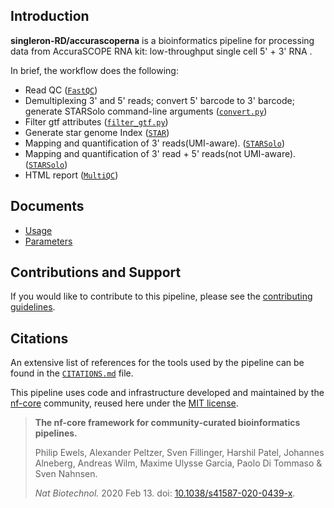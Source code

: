 ## Introduction

**singleron-RD/accurascoperna** is a bioinformatics pipeline for processing data from AccuraSCOPE RNA kit: low-throughput single cell 5' + 3' RNA .

In brief, the workflow does the following:

- Read QC ([`FastQC`](https://www.bioinformatics.babraham.ac.uk/projects/fastqc/))
- Demultiplexing 3' and 5' reads; convert 5' barcode to 3' barcode; generate STARSolo command-line arguments ([`convert.py`](./bin/convert.py))
- Filter gtf attributes ([`filter_gtf.py`](./bin/filter_gtf.py))
- Generate star genome Index ([`STAR`](https://github.com/alexdobin/STAR/))
- Mapping and quantification of 3' reads(UMI-aware). ([`STARSolo`](https://github.com/alexdobin/STAR/blob/master/docs/STARsolo.md))
- Mapping and quantification of 3' read + 5' reads(not UMI-aware). ([`STARSolo`](https://github.com/alexdobin/STAR/blob/master/docs/STARsolo.md))
- HTML report ([`MultiQC`](http://multiqc.info/))

## Documents

- [Usage](./docs/usage.md)
- [Parameters](./docs/parameters.md)

## Contributions and Support

If you would like to contribute to this pipeline, please see the [contributing guidelines](.github/CONTRIBUTING.md).

## Citations

An extensive list of references for the tools used by the pipeline can be found in the [`CITATIONS.md`](CITATIONS.md) file.

This pipeline uses code and infrastructure developed and maintained by the [nf-core](https://nf-co.re) community, reused here under the [MIT license](https://github.com/nf-core/tools/blob/master/LICENSE).

> **The nf-core framework for community-curated bioinformatics pipelines.**
>
> Philip Ewels, Alexander Peltzer, Sven Fillinger, Harshil Patel, Johannes Alneberg, Andreas Wilm, Maxime Ulysse Garcia, Paolo Di Tommaso & Sven Nahnsen.
>
> _Nat Biotechnol._ 2020 Feb 13. doi: [10.1038/s41587-020-0439-x](https://dx.doi.org/10.1038/s41587-020-0439-x).
